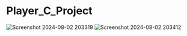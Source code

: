 # Player_C_Project
![Screenshot 2024-08-02 203319](https://github.com/user-attachments/assets/3325eb41-3059-41cd-9720-468f657c4c5a)
![Screenshot 2024-08-02 203412](https://github.com/user-attachments/assets/611e60b3-d7c8-4cf3-ae54-4ab3c91c930e)
